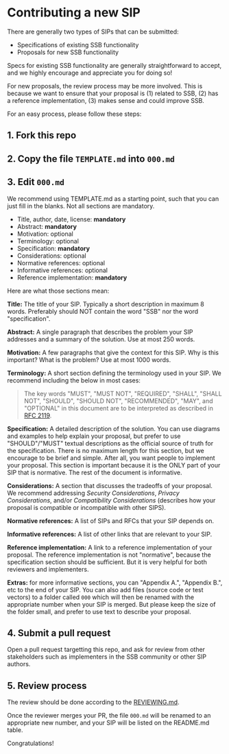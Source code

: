 # Contributing a new SIP

There are generally two types of SIPs that can be submitted:

- Specifications of existing SSB functionality
- Proposals for new SSB functionality

Specs for existing SSB functionality are generally straightforward to accept, and we highly encourage and appreciate you for doing so!

For new proposals, the review process may be more involved. This is because we want to ensure that your proposal is (1) related to SSB, (2) has a reference implementation, (3) makes sense and could improve SSB.

For an easy process, please follow these steps:

## 1. Fork this repo

## 2. Copy the file `TEMPLATE.md` into `000.md`

## 3. Edit `000.md`

We recommend using TEMPLATE.md as a starting point, such that you can just fill
in the blanks. Not all sections are mandatory.

- Title, author, date, license: **mandatory**
- Abstract: **mandatory**
- Motivation: optional
- Terminology: optional
- Specification: **mandatory**
- Considerations: optional
- Normative references: optional
- Informative references: optional
- Reference implementation: **mandatory**

Here are what those sections mean:

**Title:** The title of your SIP. Typically a short description in maximum 8 words. Preferably should NOT contain the word "SSB" nor the word "specification".

**Abstract:** A single paragraph that describes the problem your SIP addresses and a summary of the solution. Use at most 250 words.

**Motivation:** A few paragraphs that give the context for this SIP. Why is this important? What is the problem? Use at most 1000 words.

**Terminology:** A short section defining the terminology used in your SIP. We recommend including the below in most cases:

> The key words "MUST", "MUST NOT", "REQUIRED", "SHALL", "SHALL NOT", "SHOULD", "SHOULD NOT", "RECOMMENDED", "MAY", and "OPTIONAL" in this document are to be interpreted as described in [RFC 2119](https://tools.ietf.org/html/rfc2119).

**Specification:** A detailed description of the solution. You can use diagrams and examples to help explain your proposal, but prefer to use "SHOULD"/"MUST" textual descriptions as the official source of truth for the specification. There is no maximum length for this section, but we encourage to be brief and simple. After all, you want people to implement your proposal. This section is important because it is the ONLY part of your SIP that is normative. The rest of the document is informative.

**Considerations:** A section that discusses the tradeoffs of your proposal. We recommend addressing *Security Considerations*, *Privacy Considerations*, and/or *Compatibility Considerations* (describes how your proposal is compatible or incompatible with other SIPS).

**Normative references:** A list of SIPs and RFCs that your SIP depends on.

**Informative references:** A list of other links that are relevant to your SIP.

**Reference implementation:** A link to a reference implementation of your proposal. The reference implementation is not "normative", because the specification section should be sufficient. But it is very helpful for both reviewers and implementers.

**Extras:** for more informative sections, you can "Appendix A.", "Appendix B.", etc to the end of your SIP. You can also add files (source code or test vectors) to a folder called `000` which will then be renamed with the appropriate number when your SIP is merged. But please keep the size of the folder small, and prefer to use text to describe your proposal.

## 4. Submit a pull request

Open a pull request targetting this repo, and ask for review from other stakeholders such as implementers in the SSB community or other SIP authors.

## 5. Review process

The review should be done according to the [REVIEWING.md](REVIEWING.md).

Once the reviewer merges your PR, the file `000.md` will be renamed to an appropriate new number, and your SIP will be listed on the README.md table.

Congratulations!
